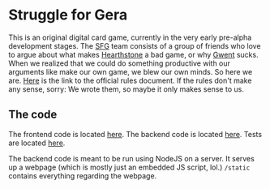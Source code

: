 # Struggle for Gera
This is an original digital card game, currently in the very early pre-alpha development stages.
The [SFG](fyuristudios.com) team consists of a group of friends who love to argue about what makes [Hearthstone](https://playhearthstone.com/en-us/) a bad game, or why [Gwent](https://www.playgwent.com/en) sucks. When we realized that we could do something productive with our arguments like make our own game, we blew our own minds. So here we are. [Here](https://docs.google.com/document/d/1ToZ-R1VW1rttV7YrFwHCyrx4SerWhkX7QIUp_DqHmvk/edit?usp=sharing) is the link to the official rules document. If the rules don't make any sense, sorry: We wrote them, so maybe it only makes sense to us.

## The code
The frontend code is located [here](./static). The backend code is located [here](./base). Tests are located [here](./tests).

The backend code is meant to be run using NodeJS on a server. It serves up a webpage (which is mostly just an embedded JS script, lol.) ```/static``` contains everything regarding the webpage.

